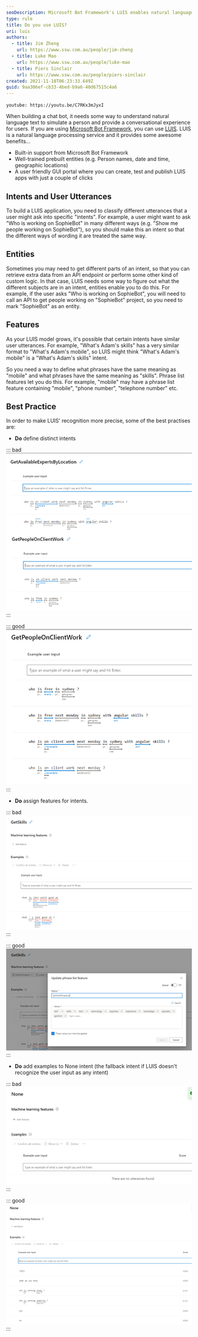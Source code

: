 ```yaml
---
seoDescription: Microsoft Bot Framework's LUIS enables natural language processing for conversational AI, offering built-in support and pre-trained entities.
type: rule
title: Do you use LUIS?
uri: luis
authors:
  - title: Jim Zheng
    url: https://www.ssw.com.au/people/jim-zheng
  - title: Luke Mao
    url: https://www.ssw.com.au/people/luke-mao
  - title: Piers Sinclair
    url: https://www.ssw.com.au/people/piers-sinclair
created: 2021-11-18T06:23:33.649Z
guid: 9aa306ef-cb33-4bed-b9a6-40d67515c4a6
---
```


`youtube: https://youtu.be/C7RKx3mJyxI`

When building a chat bot, it needs some way to understand natural language text to simulate a person and provide a conversational experience for users. If you are using [Microsoft Bot Framework](https://docs.microsoft.com/en-us/azure/bot-service/?view=azure-bot-service-4.0&WT.mc_id=AZ-MVP-33518), you can use [LUIS](https://www.luis.ai). LUIS is a natural language processing service and it provides some awesome benefits...

<!--endintro-->

* Built-in support from Microsoft Bot Framework
* Well-trained prebuilt entities (e.g. Person names, date and time, geographic locations)
* A user friendly GUI portal where you can create, test and publish LUIS apps with just a couple of clicks

## Intents and User Utterances

To build a LUIS application, you need to classify different utterances that a user might ask into specific "intents". For example, a user might want to ask "Who is working on SophieBot" in many different ways (e.g. "Show me people working on SophieBot"), so you should make this an intent so that the different ways of wording it are treated the same way.

## Entities

Sometimes you may need to get different parts of an intent, so that you can retrieve extra data from an API endpoint or perform some other kind of custom logic. In that case, LUIS needs some way to figure out what the different subjects are in an intent, entities enable you to do this. For example, if the user asks "Who is working on SophieBot", you will need to call an API to get people working on "SophieBot" project, so you need to mark "SophieBot" as an entity.

## Features

As your LUIS model grows, it's possible that certain intents have similar user utterances. For example, "What's Adam's skills" has a very similar format to "What's Adam's mobile", so LUIS might think "What's Adam's mobile" is a "What's Adam's skills" intent.

So you need a way to define what phrases have the same meaning as "mobile" and what phrases have the same meaning as "skills". Phrase list features let you do this. For example, "mobile" may have a phrase list feature containing "mobile", "phone number", "telephone number" etc.

## Best Practice

In order to make LUIS' recognition more precise, some of the best practises are:

* **Do** define distinct intents

::: bad
![Figure: Bad example - Separated intents with overlapping vocabulary](bad-example-distinct-intents.png)
:::

::: good
![Figure: Good example - Combine intents that have same vocabulary and use entities](good-example-distinct-intents.png)
:::

* **Do** assign features for intents.

::: bad
![Figure: Bad example - An intent with no feature can lead to low accuracy](bad-example-features.png)
:::

::: good
![Figure: Good example - An intent with features can help LUIS predict more accurately](good-example-features.png)
:::

* **Do** add examples to None intent (the fallback intent if LUIS doesn't recognize the user input as any intent)

::: bad
![Figure: Bad example - An empty None intent means no "emergency replies" for unrecognized inputs](bad-example-none.png)
:::

::: good
![Figure: Good example - Add example utterances to None intent with an approximately 1:10 ratio to the utterances in the rest of your LUIS app](good-example-none.png)
:::
